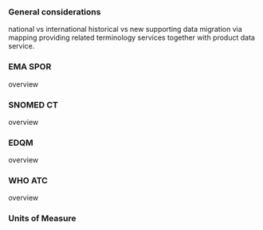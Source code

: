 ### General considerations

national vs international
historical vs new
supporting data migration via mapping
providing related terminology services together with product data service.

### EMA SPOR
overview  

### SNOMED CT
overview  
 
### EDQM
overview  

### WHO ATC
overview  

### Units of Measure